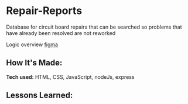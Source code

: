 # Repair-Reports
Database for circuit board repairs that can be searched so problems that have already been resolved are not reworked

Logic overview [figma](https://www.figma.com/file/z2DkOm7jlPQK1wQI7MnMDM/repair-reports?node-id=0%3A1)




## How It's Made:


**Tech used:** HTML, CSS, JavaScript, nodeJs, express




## Lessons Learned:
